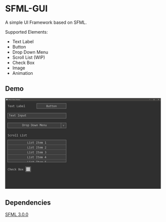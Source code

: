 
# SFML-GUI

A simple UI Framework based on SFML.

Supported Elements:

 * Text Label
 * Button
 * Drop Down Menu
 * Scroll List (WIP)
 * Check Box
 * Image
 * Animation

## Demo

![Demo](res/sfml_gui_demo.PNG)

## Dependencies

[SFML 3.0.0](https://www.sfml-dev.org/download/sfml/3.0.0/)